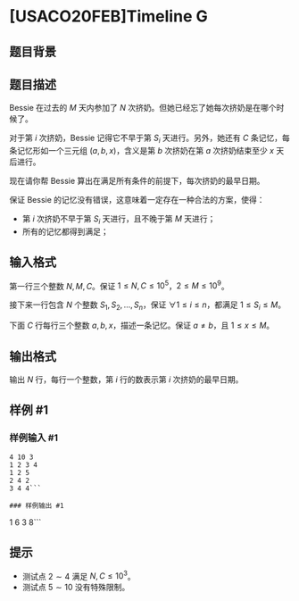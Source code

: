 # [USACO20FEB]Timeline G

## 题目背景



## 题目描述

Bessie 在过去的 $M$ 天内参加了 $N$ 次挤奶。但她已经忘了她每次挤奶是在哪个时候了。

对于第 $i$ 次挤奶，Bessie 记得它不早于第 $S_i$ 天进行。另外，她还有 $C$ 条记忆，每条记忆形如一个三元组 $(a,b,x)$，含义是第 $b$ 次挤奶在第 $a$ 次挤奶结束至少 $x$ 天后进行。

现在请你帮 Bessie 算出在满足所有条件的前提下，每次挤奶的最早日期。

保证 Bessie 的记忆没有错误，这意味着一定存在一种合法的方案，使得：

- 第 $i$ 次挤奶不早于第 $S_i$ 天进行，且不晚于第 $M$ 天进行；
- 所有的记忆都得到满足；

## 输入格式

第一行三个整数 $N,M,C$。保证 $1 \leq N,C \leq 10^5$，$2 \leq M \leq 10^9$。

接下来一行包含 $N$ 个整数 $S_1, S_2 , \ldots, S_n$，保证 $\forall 1 \leq i \leq n$，都满足 $1 \leq S_i \leq M$。

下面 $C$ 行每行三个整数 $a,b,x$，描述一条记忆。保证 $a \neq b$，且 $1 \leq x \leq M$。

## 输出格式

输出 $N$ 行，每行一个整数，第 $i$ 行的数表示第 $i$ 次挤奶的最早日期。

## 样例 #1

### 样例输入 #1
```
4 10 3
1 2 3 4
1 2 5
2 4 2
3 4 4```

### 样例输出 #1

```
1
6
3
8```

## 提示

- 测试点 $2 \sim 4$ 满足 $N,C \leq 10^3$。
- 测试点 $5 \sim 10$ 没有特殊限制。
